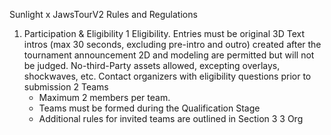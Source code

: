 Sunlight x JawsTourV2 Rules and Regulations
1. Participation & Eligibility
   1 Eligibility. Entries must be original 3D Text intros (max 30 seconds, excluding pre-intro and outro) created after the tournament announcement 2D and modeling are permitted but will not be judged. No-third-Party assets allowed,
   excepting overlays, shockwaves, etc. Contact organizers with eligibility questions prior to submission
   2 Teams
   * Maximum 2 members per team.
   * Teams must be formed during the Qualification Stage
   * Additional rules for invited teams are outlined in Section 3
   3 Org
